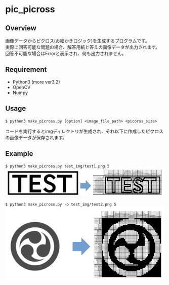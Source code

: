 pic_picross
===

## Overview
画像データからピクロス(お絵かきロジック)を生成するプログラムです。<BR>
実際に回答可能な問題の場合、解答用紙と答えの画像データが出力されます。<BR>
回答不可能な場合はErrorと表示され、何も出力されません。

## Requirement
- Python3 (more ver3.2)
- OpenCV
- Numpy

## Usage
`$ python3 make_picross.py [option] <image_file_path> <picorss_size>`

コードを実行するとimgディレクトリが生成され、それ以下に作成したピクロスの画像データが保存されます。

## Example
`$ python3 make_picross.py test_img/test1.png 5`
![test1](https://github.com/bantarou/image/blob/master/pic_picross_test1.png)

`$ python3 make_picross.py -b test_img/test2.png 5`
![test2](https://github.com/bantarou/image/blob/master/pic_picross_test2.png)
